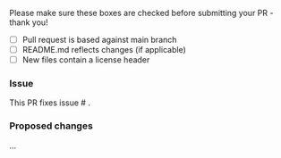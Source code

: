 Please make sure these boxes are checked before submitting your PR - thank you!

- [ ] Pull request is based against main branch
- [ ] README.md reflects changes (if applicable)
- [ ] New files contain a license header

### Issue

This PR fixes issue # .

### Proposed changes

... 
